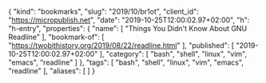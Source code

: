 {
  "kind": "bookmarks",
  "slug": "2019/10/br1ot",
  "client_id": "https://micropublish.net",
  "date": "2019-10-25T12:00:02.97+02:00",
  "h": "h-entry",
  "properties": {
    "name": [
      "Things You Didn't Know About GNU Readline"
    ],
    "bookmark-of": [
      "https://twobithistory.org/2019/08/22/readline.html"
    ],
    "published": [
      "2019-10-25T12:00:02.97+02:00"
    ],
    "category": [
      "bash",
      "shell",
      "linux",
      "vim",
      "emacs",
      "readline"
    ]
  },
  "tags": [
    "bash",
    "shell",
    "linux",
    "vim",
    "emacs",
    "readline"
  ],
  "aliases": [
  ]
}

